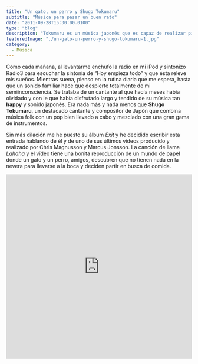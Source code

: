 ```yaml
---
title: "Un gato, un perro y Shugo Tokumaru"
subtitle: "Música para pasar un buen rato"
date: "2011-09-28T15:30:00.0100"
type: "blog"
description: "Tokumaru es un música japonés que es capaz de realizar piezas musicales hasta con juguetes"
featuredImage: "./un-gato-un-perro-y-shugo-tokumaru-1.jpg"
category:
  - Música
---
```


Como cada mañana, al levantarme enchufo la radio en mi iPod y sintonizo Radio3 para escuchar la sintonía de “Hoy empieza todo” y que ésta releve mis sueños. Mientras suena, pienso en la rutina diaria que me espera, hasta que un sonido familiar hace que despierte totalmente de mi semiinconsciencia. Se trataba de un cantante al que hacía meses había olvidado y con le que había disfrutado largo y tendido de su música tan **happy** y sonido japonés. Era nada más y nada menos que **Shugo Tokumaru**, un destacado cantante y compositor de Japón que combina música folk con un pop bien llevado a cabo y mezclado con una gran gama de instrumentos.

Sin más dilación me he puesto su álbum _Exit_ y he decidido escribir esta entrada hablando de él y de uno de sus últimos videos producido y realizado por Chris Magnusson y Marcus Jonsson. La canción de llama _Lahaha_ y el vídeo tiene una bonita reproducción de un mundo de papel donde un gato y un perro, amigos, descubren que no tienen nada en la nevera para llevarse a la boca y deciden partir en busca de comida.

<iframe src="https://player.vimeo.com/video/14088479?title=0&amp;byline=0&amp;portrait=0&amp;color=3AAEB8" width="100%" height="500" frameborder="0"></iframe>
